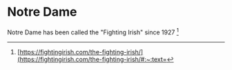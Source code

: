 # Notre Dame
Notre Dame has been called the "Fighting Irish" since 1927 [^1] 

[^1]: [https://fightingirish.com/the-fighting-irish/](https://fightingirish.com/the-fighting-irish/#:~:text=

<!--stackedit_data:
eyJwcm9wZXJ0aWVzIjoidGl0bGU6IFwiTm90cmUgRGFtZSArIE
9oaW8gU3RhdGVcIlxuZXhjZXJwdDogXCJwbGFjZWhvbGRlclwi
XG5hdXRob3I6IEpvaG4gVlxuaGVhZGVyOlxuICB0ZWFzZXI6IF
wiL2Fzc2V0cy9pbWFnZXMvcGxhY2Vob2xkZXIuanBnXCJcbnRh
Z3M6IFxuICAtIHBsYWNlaG9sZGVyXG4iLCJoaXN0b3J5IjpbOT
MyMzgxNTY2LC03MTkyNTY2MDgsLTEwMzYwODc5ODRdfQ==
-->